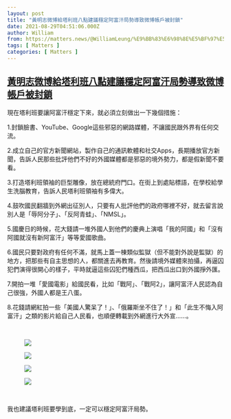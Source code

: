 ```yaml
---
layout: post
title: "黃明志微博給塔利班八點建議穩定阿富汗局勢導致微博帳戶被封鎖"
date: 2021-08-29T04:51:06.000Z
author: William
from: https://matters.news/@WilliamLeung/%E9%BB%83%E6%98%8E%E5%BF%97%E5%BE%AE%E5%8D%9A%E7%B5%A6%E5%A1%94%E5%88%A9%E7%8F%AD%E5%85%AB%E9%BB%9E%E5%BB%BA%E8%AD%B0%E7%A9%A9%E5%AE%9A%E9%98%BF%E5%AF%8C%E6%B1%97%E5%B1%80%E5%8B%A2%E5%B0%8E%E8%87%B4%E5%BE%AE%E5%8D%9A%E5%B8%B3%E6%88%B6%E8%A2%AB%E5%B0%81%E9%8E%96-bafyreigwmto4gbw2fla6zl46du7u4qe6yghsx7bzfua7vyzlqz4zlr5jp4
tags: [ Matters ]
categories: [ Matters ]
---
```

<!--1630212666000-->
[黃明志微博給塔利班八點建議穩定阿富汗局勢導致微博帳戶被封鎖](https://matters.news/@WilliamLeung/%E9%BB%83%E6%98%8E%E5%BF%97%E5%BE%AE%E5%8D%9A%E7%B5%A6%E5%A1%94%E5%88%A9%E7%8F%AD%E5%85%AB%E9%BB%9E%E5%BB%BA%E8%AD%B0%E7%A9%A9%E5%AE%9A%E9%98%BF%E5%AF%8C%E6%B1%97%E5%B1%80%E5%8B%A2%E5%B0%8E%E8%87%B4%E5%BE%AE%E5%8D%9A%E5%B8%B3%E6%88%B6%E8%A2%AB%E5%B0%81%E9%8E%96-bafyreigwmto4gbw2fla6zl46du7u4qe6yghsx7bzfua7vyzlqz4zlr5jp4)
------

<div>
<p>現在塔利班要讓阿富汗穩定下來，就必須立刻做出一下幾個措施：</p><p>1.封鎖臉書、YouTube、Google這些邪惡的網路媒體，不讓國民跟外界有任何交流。</p><p>2.成立自己的官方新聞網站，製作自己的通訊軟體和社交Apps，長期播放官方新聞，告訴人民那些批評他們不好的外國媒體都是邪惡的境外勢力，都是假新聞不要看。</p><p>3.打造塔利班領袖的巨型雕像，放在總統府門口。在街上到處貼標語，在學校給學生洗腦教育，告訴人民塔利班領袖有多偉大。</p><p>4.鼓吹國民翻牆到外網出征別人，只要有人批評他們的政府哪裡不好，就去留言說別人是「辱阿分子」、「反阿青蛙」、「NMSL」。</p><p>5.國慶日的時候，花大錢請一堆外國人到他們的慶典上演唱「我的阿國」和「沒有阿國就沒有新阿富汗」等等愛國歌曲。</p><p>6.國民只要對政府有任何不滿，就馬上蓋一棟類似監獄（但不能對外說是監獄）的地方，把那些有自主思想的人，都關進去再教育。然後請境外媒體來拍攝，再逼囚犯們演得很開心的樣子，平時就逼這些囚犯們種西瓜，把西瓜出口到外國掙外匯。</p><p>7.開拍一堆「愛國電影」給國民看，比如「戰阿」、「戰阿2」，讓阿富汗人民認為自己很強，外國人都是王八蛋。</p><p>8.花錢請網紅拍一些「美國人驚呆了！」、「俄羅斯坐不住了！」和「此生不悔入阿富汗」之類的影片給自己人民看，也順便轉載到外網進行大外宣……。</p><p><br></p><figure class="image"><img src="https://assets.matters.news/embed/42e3863f-8dd4-4a72-9e53-cb0ed6468e3f.png" data-asset-id="42e3863f-8dd4-4a72-9e53-cb0ed6468e3f" referrerpolicy="no-referrer"><figcaption><span></span></figcaption></figure><figure class="image"><img src="https://assets.matters.news/embed/e70ca953-ec48-4545-8b99-1b22977fe22c.png" data-asset-id="e70ca953-ec48-4545-8b99-1b22977fe22c" referrerpolicy="no-referrer"><figcaption><span></span></figcaption></figure><figure class="image"><img src="https://assets.matters.news/embed/426ecb5d-48bc-4536-816f-470823e0c224.png" data-asset-id="426ecb5d-48bc-4536-816f-470823e0c224" referrerpolicy="no-referrer"><figcaption><span></span></figcaption></figure><figure class="image"><img src="https://assets.matters.news/embed/08943e09-be5e-4ae4-b826-67e0f8cb3e1b.png" data-asset-id="08943e09-be5e-4ae4-b826-67e0f8cb3e1b" referrerpolicy="no-referrer"><figcaption><span></span></figcaption></figure><p><br></p><p>我也建議塔利班要學到底，一定可以穩定阿富汗局勢。</p>
</div>
